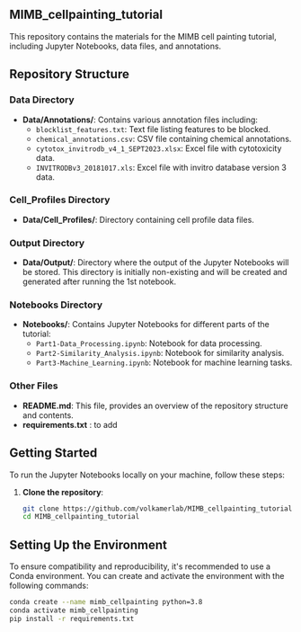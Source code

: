 ## MIMB_cellpainting_tutorial

This repository contains the materials for the MIMB cell painting tutorial, including Jupyter Notebooks, data files, and annotations.

## Repository Structure

### Data Directory
- **Data/Annotations/**: Contains various annotation files including:
  - `blocklist_features.txt`: Text file listing features to be blocked.
  - `chemical_annotations.csv`: CSV file containing chemical annotations.
  - `cytotox_invitrodb_v4_1_SEPT2023.xlsx`: Excel file with cytotoxicity data.
  - `INVITRODBv3_20181017.xls`: Excel file with invitro database version 3 data.

### Cell_Profiles Directory
- **Data/Cell_Profiles/**: Directory containing cell profile data files. 

### Output Directory
- **Data/Output/**: Directory where the output of the Jupyter Notebooks will be stored. This directory is initially non-existing and will be created and generated after running the 1st notebook.

### Notebooks Directory
- **Notebooks/**: Contains Jupyter Notebooks for different parts of the tutorial:
  - `Part1-Data_Processing.ipynb`: Notebook for data processing.
  - `Part2-Similarity_Analysis.ipynb`: Notebook for similarity analysis.
  - `Part3-Machine_Learning.ipynb`: Notebook for machine learning tasks.

### Other Files

- **README.md**: This file, provides an overview of the repository structure and contents.
- **requirements.txt** : to add 

## Getting Started

To run the Jupyter Notebooks locally on your machine, follow these steps:

1. **Clone the repository**:
   ```bash
   git clone https://github.com/volkamerlab/MIMB_cellpainting_tutorial.git
   cd MIMB_cellpainting_tutorial

## Setting Up the Environment

To ensure compatibility and reproducibility, it's recommended to use a Conda environment. You can create and activate the environment with the following commands:

```sh
conda create --name mimb_cellpainting python=3.8
conda activate mimb_cellpainting
pip install -r requirements.txt
